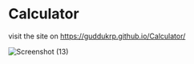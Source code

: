 # Calculator
visit the site on  https://guddukrp.github.io/Calculator/


![Screenshot (13)](https://user-images.githubusercontent.com/91307403/211151026-3a3b54d5-b743-4c66-9d2d-a94e637b9a7c.png)
